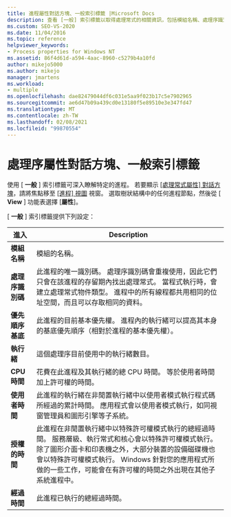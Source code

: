 ```yaml
---
title: 進程屬性對話方塊、一般索引標籤 |Microsoft Docs
description: 查看 [一般] 索引標籤以取得處理常式的相關資訊，包括模組名稱、處理序識別碼、基本優先權、執行緒計數、CPU 時間、使用者時間和經過時間。
ms.custom: SEO-VS-2020
ms.date: 11/04/2016
ms.topic: reference
helpviewer_keywords:
- Process properties for Windows NT
ms.assetid: 86f4d61d-a594-4aac-8960-c5279b4a10fd
author: mikejo5000
ms.author: mikejo
manager: jmartens
ms.workload:
- multiple
ms.openlocfilehash: dae82479044df6c031e5aa9f023b17c5e7902965
ms.sourcegitcommit: ae6d47b09a439cd0e13180f5e89510e3e347fd47
ms.translationtype: MT
ms.contentlocale: zh-TW
ms.lasthandoff: 02/08/2021
ms.locfileid: "99870554"
---
```

# <a name="general-tab-process-properties-dialog-box"></a>處理序屬性對話方塊、一般索引標籤
使用 [ **一般** ] 索引標籤可深入瞭解特定的進程。 若要顯示 [ [處理常式屬性] 對話方塊](../debugger/process-properties-dialog-box.md)，請將焦點移至 [ [進程] 視圖](../debugger/processes-view.md) 視窗。 選取樹狀結構中的任何進程節點，然後從 [ **View** ] 功能表選擇 [**屬性**]。

 [ **一般** ] 索引標籤提供下列設定：

|進入|Description|
|-----------|-----------------|
|**模組名稱**|模組的名稱。|
|**處理序識別碼**|此進程的唯一識別碼。 處理序識別碼會重複使用，因此它們只會在該進程的存留期內找出處理常式。 當程式執行時，會建立處理常式物件類型。 進程中的所有線程都共用相同的位址空間，而且可以存取相同的資料。|
|**優先順序基底**|此進程的目前基本優先權。 進程內的執行緒可以提高其本身的基底優先順序（相對於進程的基本優先權）。|
|**執行緒**|這個處理序目前使用中的執行緒數目。|
|**CPU 時間**|花費在此進程及其執行緒的總 CPU 時間。 等於使用者時間加上許可權的時間。|
|**使用者時間**|此進程的執行緒在非閒置執行緒中以使用者模式執行程式碼所經過的累計時間。 應用程式會以使用者模式執行，如同視窗管理員和圖形引擎等子系統。|
|**授權的時間**|此進程在非閒置執行緒中以特殊許可權模式執行的總經過時間。 服務層級、執行常式和核心會以特殊許可權模式執行。 除了圖形介面卡和印表機之外，大部分裝置的設備磁碟機也會以特殊許可權模式執行。 Windows 針對您的應用程式所做的一些工作，可能會在有許可權的時間之外出現在其他子系統進程中。|
|**經過時間**|此進程已執行的總經過時間。|